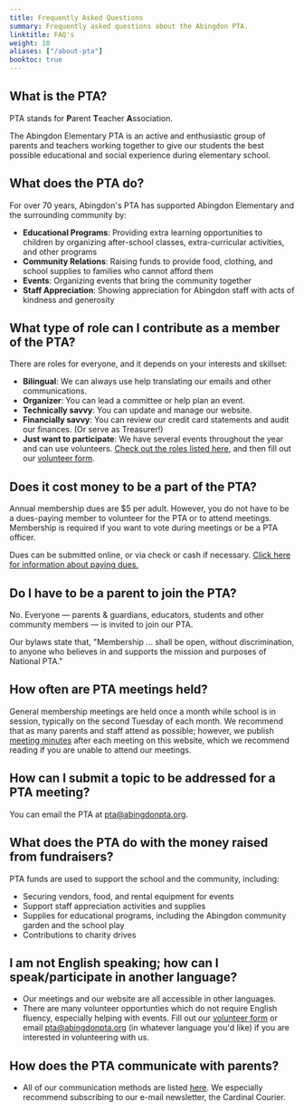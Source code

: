 ```yaml
---
title: Frequently Asked Questions
summary: Frequently asked questions about the Abingdon PTA.
linktitle: FAQ's
weight: 10
aliases: ["/about-pta"]
booktoc: true
---
```


## What is the PTA?
PTA stands for **P**arent **T**eacher **A**ssociation.

The Abingdon Elementary PTA is an active and enthusiastic group of parents and teachers working together to give our students the best possible educational and social experience during elementary school.

## What does the PTA do?
For over 70 years, Abingdon's PTA has supported Abingdon Elementary and the surrounding community by:

- **Educational Programs**: Providing extra learning opportunities to children by organizing after-school classes, extra-curricular activities, and other programs
- **Community Relations**: Raising funds to provide food, clothing, and school supplies to families who cannot afford them
- **Events**: Organizing events that bring the community together
- **Staff Appreciation**: Showing appreciation for Abingdon staff with acts of kindness and generosity

## What type of role can I contribute as a member of the PTA?
There are roles for everyone, and it depends on your interests and skillset:
- **Bilingual**: We can always use help translating our emails and other communications.
- **Organizer**: You can lead a committee or help plan an event.
- **Technically savvy**: You can update and manage our website.
- **Financially savvy**: You can review our credit card statements and audit our finances. (Or serve as Treasurer!)
- **Just want to participate**: We have several events throughout the year and can use volunteers.
[Check out the roles listed here](/roles/), and then fill out our [volunteer form](/volunteer/).

## Does it cost money to be a part of the PTA?
Annual membership dues are $5 per adult. However, you do not have to be a dues-paying member to volunteer for the PTA or to attend meetings. Membership is required if you want to vote during meetings or be a PTA officer.

Dues can be submitted online, or via check or cash if necessary. [Click here for information about paying dues.](/join/)

## Do I have to be a parent to join the PTA?
No. Everyone — parents & guardians, educators, students and other community members — is invited to join our PTA.

Our bylaws state that, "Membership ... shall be open, without discrimination, to anyone who believes in and supports the mission and purposes of National PTA."

## How often are PTA meetings held?
General membership meetings are held once a month while school is in session, typically on the second Tuesday of each month. We recommend that as many parents and staff attend as possible; however, we publish [meeting minutes](/documents/) after each meeting on this website, which we recommend reading if you are unable to attend our meetings.

## How can I submit a topic to be addressed for a PTA meeting?
You can email the PTA at pta@abingdonpta.org.

## What does the PTA do with the money raised from fundraisers?
PTA funds are used to support the school and the community, including:
- Securing vendors, food, and rental equipment for events
- Support staff appreciation activities and supplies
- Supplies for educational programs, including the Abingdon community garden and the school play
- Contributions to charity drives

## I am not English speaking; how can I speak/participate in another language?
- Our meetings and our website are all accessible in other languages.
- There are many volunteer opportunties which do not require English fluency, especially helping with events. Fill out our [volunteer form](/volunteer/) or email pta@abingdonpta.org (in whatever language you'd like) if you are interested in volunteering with us.

## How does the PTA communicate with parents?
- All of our communication methods are listed [here](/connect/). We especially recommend subscribing to our e-mail newsletter, the Cardinal Courier.